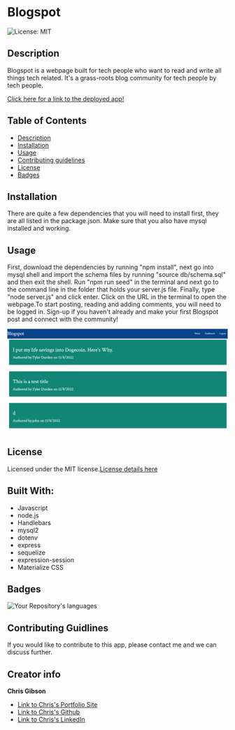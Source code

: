 # Blogspot

![License: MIT](https://img.shields.io/badge/License-MIT-yellow.svg)

## Description

Blogspot is a webpage built for tech people who want to read and write all things tech related. It's a grass-roots blog community for tech people by tech people.

[Click here for a link to the deployed app!](https://warm-coast-31406.herokuapp.com/)

## Table of Contents

- [Description](#Description)
- [Installation](#Installation)
- [Usage](#Usage)
- [Contributing guidelines](#Contributing)
- [License](#License)
- [Badges](#Badges)

## Installation

There are quite a few dependencies that you will need to install first, they are all listed in the package.json. Make sure that you also have mysql installed and working.

## Usage

First, download the dependencies by running "npm install", next go into mysql shell and import the schema files by running "source db/schema.sql" and then exit the shell. Run "npm run seed" in the terminal and next go to the command line in the folder that holds your server.js file. Finally, type "node server.js" and click enter. Click on the URL in the terminal to open the webpage.To start posting, reading and adding comments, you will need to be logged in. Sign-up if you haven't already and make your first Blogspot post and connect with the community!

![Blogspot homepage](./Assets/techspot%20pic.png)

## License

Licensed under the MIT license.[License details here](https://opensource.org/licenses/MIT)

## Built With:

- Javascript
- node.js
- Handlebars
- mysql2
- dotenv
- express
- sequelize
- expression-session
- Materialize CSS

## Badges

![Your Repository's languages](https://github-readme-stats.vercel.app/api/top-langs/?username=chrischarlesgibson&theme=blue-green)

## Contributing Guidlines

If you would like to contribute to this app, please contact me and we can discuss further.

## Creator info

**Chris Gibson**

- [Link to Chris's Portfolio Site](https://chrischarlesgibson.github.io/Chris-Gibson-project-portfolio/)
- [Link to Chris's Github](https://github.com/chrischarlesgibson)
- [Link to Chris's LinkedIn](https://www.linkedin.com/in/chris-gibson-415909250/)
